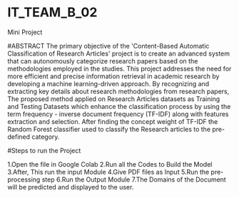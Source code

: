 # IT_TEAM_B_02
Mini Project

#ABSTRACT
The primary objective of the 'Content-Based Automatic Classification of Research Articles' project is to create an advanced system that can autonomously categorize research papers based on the methodologies employed in the studies. This project addresses the need for more efficient and precise information retrieval in academic research by developing a machine learning-driven approach. By recognizing and extracting key details about research methodologies from research papers, The proposed method applied on Research Articles datasets as Training and Testing Datasets which enhance the classification process by using the term frequency - inverse document frequency (TF-IDF) along with features extraction and selection. After finding the concept weight of TF-IDF the Random Forest classifier used to classify the Research articles to the pre-defined category.

#Steps to run the Project

1.Open the file in Google Colab
2.Run all the Codes to Build the Model
3.After, This run the input Module
4.Give PDF files as Input
5.Run the pre-processing step
6.Run the Output Module
7.The Domains of the Document will be predicted and displayed to the user.
